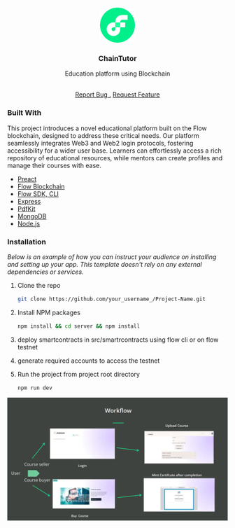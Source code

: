 
<br/>
<div align="center">
<a href="https://github.com/ShaanCoding/ReadME-Generator">
<img src="https://raw.githubusercontent.com/avikpl1911/ChainTutorfcl/fb93df52a972eab269a317803262bde0464c41a4/c5a26d43bc024c87894f5bb9971229a0.png" alt="Logo" width="80" height="80">
</a>
<h3 align="center">ChainTutor</h3>
<p align="center">
Education platform using Blockchain

<br/>
<br/>
  
<a href="https://github.com/avikpl1911/ChainTutorfcl/issues">Report Bug .</a>
<a href="https://github.com/avikpl1911/ChainTutorfcl/issues">Request Feature</a>
</p>
</div>

### Built With

This project introduces a novel
educational platform built on the Flow blockchain, designed to
address these critical needs. Our platform seamlessly integrates
Web3 and Web2 login protocols, fostering accessibility for a wider
user base. Learners can effortlessly access a rich repository of
educational resources, while mentors can create profiles and
manage their courses with ease.

- [Preact](https://preactjs.com/)
- [Flow Blockchain](https://developers.flow.com/)
- [Flow SDK, CLI](https://developers.flow.com/tools/clients)
- [Express](https://expressjs.com/)
- [PdfKit](https://pdfkit.org/)
- [MongoDB](https://www.mongodb.com/)
- [Node.js ](https://nodejs.org/en)
### Installation

_Below is an example of how you can instruct your audience on installing and setting up your app. This template doesn't rely on any external dependencies or services._

1. Clone the repo
   ```sh
   git clone https://github.com/your_username_/Project-Name.git
   ```
2. Install NPM packages
   ```sh
   npm install && cd server && npm install
   ```
3. deploy smartcontracts in src/smartrcontracts using flow cli or on flow testnet 

4. generate required accounts to access the testnet

5. Run the project from project root directory
   ```sh
   npm run dev
   ```

![Project flow](https://raw.githubusercontent.com/avikpl1911/ChainTutorfcl/refs/heads/main/Screenshot%202025-06-29%20211853.png)
